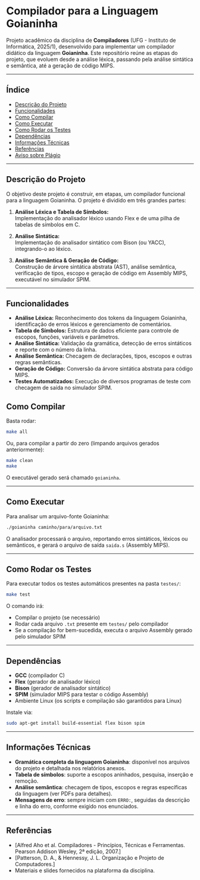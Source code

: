 
# Compilador para a Linguagem Goianinha

Projeto acadêmico da disciplina de **Compiladores** (UFG - Instituto de Informática, 2025/1), desenvolvido para implementar um compilador didático da linguagem **Goianinha**. Este repositório reúne as etapas do projeto, que evoluem desde a análise léxica, passando pela análise sintática e semântica, até a geração de código MIPS.

---

## Índice

- [Descrição do Projeto](#descrição-do-projeto)
- [Funcionalidades](#funcionalidades)
- [Como Compilar](#como-compilar)
- [Como Executar](#como-executar)
- [Como Rodar os Testes](#como-rodar-os-testes)
- [Dependências](#dependências)
- [Informações Técnicas](#informações-técnicas)
- [Referências](#referências)
- [Aviso sobre Plágio](#aviso-sobre-plágio)

---

## Descrição do Projeto

O objetivo deste projeto é construir, em etapas, um compilador funcional para a linguagem Goianinha. O projeto é dividido em três grandes partes:

1. **Análise Léxica e Tabela de Símbolos:**  
   Implementação do analisador léxico usando Flex e de uma pilha de tabelas de símbolos em C.

2. **Análise Sintática:**  
   Implementação do analisador sintático com Bison (ou YACC), integrando-o ao léxico.

3. **Análise Semântica & Geração de Código:**  
   Construção de árvore sintática abstrata (AST), análise semântica, verificação de tipos, escopo e geração de código em Assembly MIPS, executável no simulador SPIM.

---

## Funcionalidades

- **Análise Léxica:** Reconhecimento dos tokens da linguagem Goianinha, identificação de erros léxicos e gerenciamento de comentários.
- **Tabela de Símbolos:** Estrutura de dados eficiente para controle de escopos, funções, variáveis e parâmetros.
- **Análise Sintática:** Validação da gramática, detecção de erros sintáticos e reporte com o número da linha.
- **Análise Semântica:** Checagem de declarações, tipos, escopos e outras regras semânticas.
- **Geração de Código:** Conversão da árvore sintática abstrata para código MIPS.
- **Testes Automatizados:** Execução de diversos programas de teste com checagem de saída no simulador SPIM.


## Como Compilar

Basta rodar:

```bash
make all
````

Ou, para compilar a partir do zero (limpando arquivos gerados anteriormente):

```bash
make clean
make
```

O executável gerado será chamado `goianinha`.

---

## Como Executar

Para analisar um arquivo-fonte Goianinha:

```bash
./goianinha caminho/para/arquivo.txt
```

O analisador processará o arquivo, reportando erros sintáticos, léxicos ou semânticos, e gerará o arquivo de saída `saida.s` (Assembly MIPS).

---

## Como Rodar os Testes

Para executar todos os testes automáticos presentes na pasta `testes/`:

```bash
make test
```

O comando irá:

* Compilar o projeto (se necessário)
* Rodar cada arquivo `.txt` presente em `testes/` pelo compilador
* Se a compilação for bem-sucedida, executa o arquivo Assembly gerado pelo simulador SPIM

---

## Dependências

* **GCC** (compilador C)
* **Flex** (gerador de analisador léxico)
* **Bison** (gerador de analisador sintático)
* **SPIM** (simulador MIPS para testar o código Assembly)
* Ambiente Linux (os scripts e compilação são garantidos para Linux)

Instale via:

```bash
sudo apt-get install build-essential flex bison spim
```

---

## Informações Técnicas

* **Gramática completa da linguagem Goianinha**: disponível nos arquivos do projeto e detalhada nos relatórios anexos.
* **Tabela de símbolos**: suporte a escopos aninhados, pesquisa, inserção e remoção.
* **Análise semântica**: checagem de tipos, escopos e regras específicas da linguagem (ver PDFs para detalhes).
* **Mensagens de erro**: sempre iniciam com `ERRO:`, seguidas da descrição e linha do erro, conforme exigido nos enunciados.

---

## Referências

* \[Alfred Aho et al. Compiladores - Princípios, Técnicas e Ferramentas. Pearson Addison Wesley, 2ª edição, 2007.]
* \[Patterson, D. A., & Hennessy, J. L. Organização e Projeto de Computadores.]
* Materiais e slides fornecidos na plataforma da disciplina.

